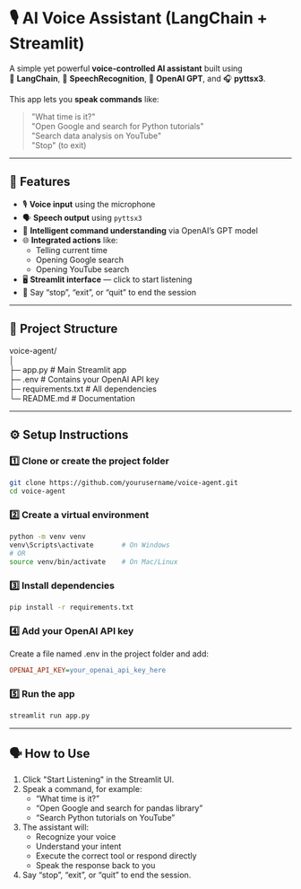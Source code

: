# 🎙️ AI Voice Assistant (LangChain + Streamlit)

A simple yet powerful **voice-controlled AI assistant** built using  
🧠 **LangChain**, 🎤 **SpeechRecognition**, 💬 **OpenAI GPT**, and 🎧 **pyttsx3**.

This app lets you **speak commands** like:
> "What time is it?"  
> "Open Google and search for Python tutorials"  
> "Search data analysis on YouTube"  
> "Stop" (to exit)

---

## 🚀 Features
- 🎙️ **Voice input** using the microphone
- 🗣️ **Speech output** using `pyttsx3`
- 🤖 **Intelligent command understanding** via OpenAI’s GPT model
- 🌐 **Integrated actions** like:
  - Telling current time
  - Opening Google search
  - Opening YouTube search
- 🖥️ **Streamlit interface** — click to start listening
- 🛑 Say “stop”, “exit”, or “quit” to end the session

---

## 🧩 Project Structure
voice-agent/<br>
│<br>
├─ app.py # Main Streamlit app<br>
├─ .env # Contains your OpenAI API key<br>
├─ requirements.txt # All dependencies<br>
└─ README.md # Documentation<br>

---

## ⚙️ Setup Instructions

### 1️⃣ Clone or create the project folder
```bash
git clone https://github.com/yourusername/voice-agent.git
cd voice-agent
```

### 2️⃣ Create a virtual environment
```bash
python -m venv venv
venv\Scripts\activate       # On Windows
# OR
source venv/bin/activate    # On Mac/Linux
```
### 3️⃣ Install dependencies
```bash
pip install -r requirements.txt
```
### 4️⃣ Add your OpenAI API key
Create a file named .env in the project folder and add:
```ini
OPENAI_API_KEY=your_openai_api_key_here
```
### 5️⃣ Run the app
```bash
streamlit run app.py
```
---

## 🗣️ How to Use

1. Click "Start Listening" in the Streamlit UI.
2. Speak a command, for example:
     - “What time is it?”
     - “Open Google and search for pandas library”
     - “Search Python tutorials on YouTube”
3. The assistant will:
     - Recognize your voice
     - Understand your intent
     - Execute the correct tool or respond directly
     - Speak the response back to you
4. Say “stop”, “exit”, or “quit” to end the session.

